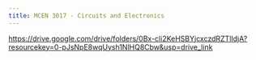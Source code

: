 ```yaml
---
title: MCEN 3017 - Circuits and Electronics
---
```


https://drive.google.com/drive/folders/0Bx-cli2KeHSBYjcxczdRZTlIdjA?resourcekey=0-pJsNpE8wqUysh1NlHQ8Cbw&usp=drive_link
